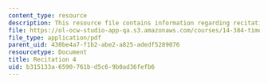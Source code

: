 ```yaml
---
content_type: resource
description: This resource file contains information regarding recitation 4.
file: https://ol-ocw-studio-app-qa.s3.amazonaws.com/courses/14-384-time-series-analysis-fall-2013/b315133a6590761bd5c69b0ad36fefb6_MIT14_384F13_rec4.pdf
file_type: application/pdf
parent_uid: 430be4a7-f1b2-abe2-a825-adedf5289076
resourcetype: Document
title: Recitation 4
uid: b315133a-6590-761b-d5c6-9b0ad36fefb6
---
```

